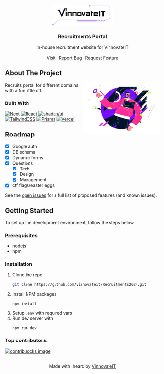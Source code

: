 <a id="readme-top"></a>


<!-- Club Logo -->
<br />
<div align="center">
  <a href="https://github.com/vinnovateit/Recruitments2024">
    <picture>
      <source media="(prefers-color-scheme: dark)" srcset="https://raw.githubusercontent.com/vinnovateit/.github/main/assets/whiteLogoViit.svg">
      <img alt="VinnovateIT Logo" src="https://raw.githubusercontent.com/vinnovateit/.github/main/assets/blackLogoViit.svg" width="200">
    </picture>
  </a>

<h3 align="center">Recruitments Portal</h3>

  <p align="center">
    In-house recruitment website for VinnovateIT
    <br />
    <br />
    <a href="https://join.vinnovateit.com/">Visit</a>
    &middot;
    <a href="https://github.com/vinnovateit/Recruitments2024/issues/new?labels=bug&template=bug-report---.md">Report Bug</a>
    &middot;
    <a href="https://github.com/vinnovateit/Recruitments2024/issues/new?labels=enhancement&template=feature-request---.md">Request Feature</a>
  </p>
</div>



<!-- TABLE OF CONTENTS -->
<!-- Use if things get too long -->
<!-- <details>
  <summary>Table of Contents</summary>
  <ol>
    <li>
      <a href="#about-the-project">About The Project</a>
      <ul>
        <li><a href="#built-with">Built With</a></li>
      </ul>
    </li>
    <li><a href="#roadmap">Roadmap</a></li>
    <li>
      <a href="#getting-started">Getting Started</a>
      <ul>
        <li><a href="#prerequisites">Prerequisites</a></li>
        <li><a href="#installation">Installation</a></li>
      </ul>
    </li>
    <li><a href="#usage">Usage</a></li>
    <li><a href="#acknowledgments">Acknowledgments</a></li>
  </ol>
</details> -->



<!-- ABOUT THE PROJECT -->
## About The Project

<!-- Put the PROJECT LOGO here -->
<picture>
  <source media="(prefers-color-scheme: dark)" srcset="public/assets/22379237_6588171.png">
  <img alt="Project Logo" src="public/assets/22379237_6588171.png" width="250" align="right">
</picture>

Recruits portal for different domains with a fun little ctf.

### Built With

[![Next][Next.js]][Next-url]
[![React][React.js]][React-url]
[![shadcn/ui][shadcn-ui]][shadcn-url]
[![TailwindCSS][TailwindCSS]][Tailwind-url]
[![Prisma][Prisma-img]][Prisma-url]
[![Vercel][Vercel-img]][Vercel-url]

<!-- ROADMAP -->
## Roadmap

- [x] Google auth
- [x] DB schema
- [x] Dynamic forms
- [x] Questions
    - [x] Tech
    - [x] Design
    - [x] Management
- [x] ctf flags/easter eggs

See the [open issues](https://github.com/vinnovateit/Recruitments2024/issues) for a full list of proposed features (and known issues).




<!-- GETTING STARTED -->
## Getting Started

To set up the development environment, follow the steps below.
### Prerequisites

* nodejs
* npm

### Installation

1. Clone the repo
   ```sh
   git clone https://github.com/vinnovateit/Recruitments2024.git
   ```
2. Install NPM packages
   ```sh
   npm install
   ```
3. Setup `.env` with required vars
4. Run dev server with
   ```sh
   npm run dev
   ```



### Top contributors:

<a href="https://github.com/vinnovateit/Recruitments2024/graphs/contributors">
  <img src="https://contrib.rocks/image?repo=vinnovateit/Recruitments2024" alt="contrib.rocks image" />
</a>

<br />
<br />

<p align="center">
	Made with :heart: by <a href="https://vinnovateit.com">VinnovateIT</a>
</p>

<!-- MARKDOWN LINKS & IMAGES -->
<!-- https://www.markdownguide.org/basic-syntax/#reference-style-links -->
[Next.js]: https://img.shields.io/badge/next.js-000000?&logo=nextdotjs&logoColor=white
[Next-url]: https://nextjs.org/
[React.js]: https://img.shields.io/badge/React-20232A?&logo=react&logoColor=61DAFB
[React-url]: https://reactjs.org/
[shadcn-ui]: https://img.shields.io/badge/shadcn%2Fui-000?logo=shadcnui&logoColor=fff
[shadcn-url]: https://ui.shadcn.com/
[TailwindCSS]: https://img.shields.io/badge/Tailwind%20CSS-%2338B2AC.svg?logo=tailwind-css&logoColor=white
[Tailwind-url]: https://tailwindcss.com/
[Prisma-img]: https://img.shields.io/badge/prisma-2D3748?logo=prisma
[Prisma-url]: https://www.prisma.io/
[Vercel-img]: https://img.shields.io/badge/Vercel-%23000000.svg?logo=vercel&logoColor=white
[Vercel-url]: https://vercel.com/
